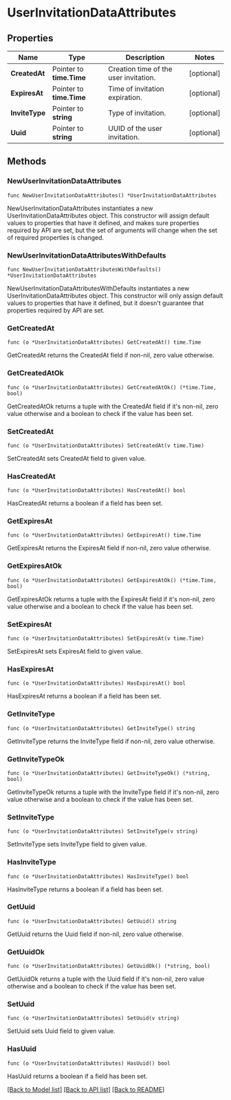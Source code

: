 # UserInvitationDataAttributes

## Properties

| Name           | Type                     | Description                           | Notes      |
| -------------- | ------------------------ | ------------------------------------- | ---------- |
| **CreatedAt**  | Pointer to **time.Time** | Creation time of the user invitation. | [optional] |
| **ExpiresAt**  | Pointer to **time.Time** | Time of invitation expiration.        | [optional] |
| **InviteType** | Pointer to **string**    | Type of invitation.                   | [optional] |
| **Uuid**       | Pointer to **string**    | UUID of the user invitation.          | [optional] |

## Methods

### NewUserInvitationDataAttributes

`func NewUserInvitationDataAttributes() *UserInvitationDataAttributes`

NewUserInvitationDataAttributes instantiates a new UserInvitationDataAttributes object.
This constructor will assign default values to properties that have it defined,
and makes sure properties required by API are set, but the set of arguments
will change when the set of required properties is changed.

### NewUserInvitationDataAttributesWithDefaults

`func NewUserInvitationDataAttributesWithDefaults() *UserInvitationDataAttributes`

NewUserInvitationDataAttributesWithDefaults instantiates a new UserInvitationDataAttributes object.
This constructor will only assign default values to properties that have it defined,
but it doesn't guarantee that properties required by API are set.

### GetCreatedAt

`func (o *UserInvitationDataAttributes) GetCreatedAt() time.Time`

GetCreatedAt returns the CreatedAt field if non-nil, zero value otherwise.

### GetCreatedAtOk

`func (o *UserInvitationDataAttributes) GetCreatedAtOk() (*time.Time, bool)`

GetCreatedAtOk returns a tuple with the CreatedAt field if it's non-nil, zero value otherwise
and a boolean to check if the value has been set.

### SetCreatedAt

`func (o *UserInvitationDataAttributes) SetCreatedAt(v time.Time)`

SetCreatedAt sets CreatedAt field to given value.

### HasCreatedAt

`func (o *UserInvitationDataAttributes) HasCreatedAt() bool`

HasCreatedAt returns a boolean if a field has been set.

### GetExpiresAt

`func (o *UserInvitationDataAttributes) GetExpiresAt() time.Time`

GetExpiresAt returns the ExpiresAt field if non-nil, zero value otherwise.

### GetExpiresAtOk

`func (o *UserInvitationDataAttributes) GetExpiresAtOk() (*time.Time, bool)`

GetExpiresAtOk returns a tuple with the ExpiresAt field if it's non-nil, zero value otherwise
and a boolean to check if the value has been set.

### SetExpiresAt

`func (o *UserInvitationDataAttributes) SetExpiresAt(v time.Time)`

SetExpiresAt sets ExpiresAt field to given value.

### HasExpiresAt

`func (o *UserInvitationDataAttributes) HasExpiresAt() bool`

HasExpiresAt returns a boolean if a field has been set.

### GetInviteType

`func (o *UserInvitationDataAttributes) GetInviteType() string`

GetInviteType returns the InviteType field if non-nil, zero value otherwise.

### GetInviteTypeOk

`func (o *UserInvitationDataAttributes) GetInviteTypeOk() (*string, bool)`

GetInviteTypeOk returns a tuple with the InviteType field if it's non-nil, zero value otherwise
and a boolean to check if the value has been set.

### SetInviteType

`func (o *UserInvitationDataAttributes) SetInviteType(v string)`

SetInviteType sets InviteType field to given value.

### HasInviteType

`func (o *UserInvitationDataAttributes) HasInviteType() bool`

HasInviteType returns a boolean if a field has been set.

### GetUuid

`func (o *UserInvitationDataAttributes) GetUuid() string`

GetUuid returns the Uuid field if non-nil, zero value otherwise.

### GetUuidOk

`func (o *UserInvitationDataAttributes) GetUuidOk() (*string, bool)`

GetUuidOk returns a tuple with the Uuid field if it's non-nil, zero value otherwise
and a boolean to check if the value has been set.

### SetUuid

`func (o *UserInvitationDataAttributes) SetUuid(v string)`

SetUuid sets Uuid field to given value.

### HasUuid

`func (o *UserInvitationDataAttributes) HasUuid() bool`

HasUuid returns a boolean if a field has been set.

[[Back to Model list]](../README.md#documentation-for-models) [[Back to API list]](../README.md#documentation-for-api-endpoints) [[Back to README]](../README.md)

